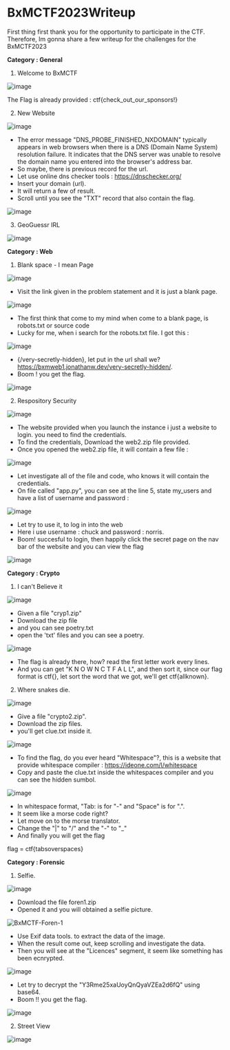 # BxMCTF2023Writeup
First thing first thank you for the opportunity to participate in the CTF. Therefore, Im gonna share a few writeup for the challenges for the BxMCTF2023


**Category : General** 

1. Welcome to BxMCTF

![image](https://github.com/zer00neops/BxMCTF2023Writeup/assets/103404282/3ba6b39a-5e81-4362-9f1b-4777806be6ab)

The Flag is already provided : ctf{check_out_our_sponsors!}

2. New Website 

![image](https://github.com/zer00neops/BxMCTF2023Writeup/assets/103404282/14d93541-ddac-4c7b-b991-217a89f18701)

* The error message "DNS_PROBE_FINISHED_NXDOMAIN" typically appears in web browsers when there is a DNS (Domain Name System) resolution failure. It indicates that the DNS server was unable to resolve the domain name you entered into the browser's address bar.
* So maybe, there is previous record for the url. 
* Let use online dns checker tools : https://dnschecker.org/
* Insert your domain (url). 
* It will return a few of result.
* Scroll until you see the "TXT" record  that also contain the flag. 

![image](https://github.com/zer00neops/BxMCTF2023Writeup/assets/103404282/e032a630-315f-4594-be64-e7d1762f686b)


3. GeoGuessr IRL 

![image](https://github.com/zer00neops/BxMCTF2023Writeup/assets/103404282/43fa07db-971a-425d-b1a9-99bde0f67842)



**Category : Web** 

1. Blank space - I mean Page 

![image](https://github.com/zer00neops/BxMCTF2023Writeup/assets/103404282/1f3791ee-c4f6-4dbb-8d3b-ea4e886ac504)

* Visit the link given in the problem statement and it is just a blank page. 

![image](https://github.com/zer00neops/BxMCTF2023Writeup/assets/103404282/6d43facd-9476-4db6-92d3-6b0f9d4eff17)

* The first think that come to my mind when come to a blank page, is robots.txt or source code 
* Lucky for me, when i search for the robots.txt file. I got this : 

![image](https://github.com/zer00neops/BxMCTF2023Writeup/assets/103404282/e01043fe-7b07-44fe-8012-736969557e77)

* {/very-secretly-hidden}, let put in the url shall we? https://bxmweb1.jonathanw.dev/very-secretly-hidden/. 
* Boom ! you get the flag. 

![image](https://github.com/zer00neops/BxMCTF2023Writeup/assets/103404282/46225df6-25ba-472e-b086-22e1fc48079e)


2. Respository Security 

![image](https://github.com/zer00neops/BxMCTF2023Writeup/assets/103404282/5272771b-60d6-43a2-be59-decefa975a82)

* The website provided when you launch the instance i just a website to login. you need to find the credentials.
* To find the credentials, Download the web2.zip file provided.
* Once you opened the web2.zip file, it will contain a few file : 

![image](https://github.com/zer00neops/BxMCTF2023Writeup/assets/103404282/bcfd174e-f1d0-49e0-ad9d-2e4a6e7e76b8)

* Let investigate all of the file and code, who knows it will contain the credentials.
* On file called "app.py", you can see at the line 5, state my_users and have a list of username and password : 

![image](https://github.com/zer00neops/BxMCTF2023Writeup/assets/103404282/6d969547-697b-44f0-a362-411c286f3bdf)

* Let try to use it, to log in into the web 
* Here i use username : chuck and password : norris. 
* Boom! succesful to login, then happily click the secret page on the nav bar of the website and you can view the flag

![image](https://github.com/zer00neops/BxMCTF2023Writeup/assets/103404282/b48a3735-8728-4905-a932-9e8984ac39fc)

**Category : Crypto**

1. I can't Believe it

![image](https://github.com/zer00neops/BxMCTF2023Writeup/assets/103404282/1fd491bd-6c64-47d2-865d-2191f4edc398)

* Given a file "cryp1.zip" 
* Download the zip file 
* and you can see poetry.txt
* open the 'txt' files and you can see a poetry.

![image](https://github.com/zer00neops/BxMCTF2023Writeup/assets/103404282/1f25b734-8b0a-4fac-bc88-2a139a0cd857)

* The flag is already there, how? read the first letter work every lines. 
* And you can get "K N O W N C T F A L L", and then sort it, since our flag format is ctf{}, let sort the word that we got, we'll get ctf{allknown}.


2. Where snakes die. 

![image](https://github.com/zer00neops/BxMCTF2023Writeup/assets/103404282/b93989d3-a01c-4b46-be1f-dd097cd946c6)

* Give a file "crypto2.zip".
* Download the zip files.
* you'll get clue.txt inside it.

![image](https://github.com/zer00neops/BxMCTF2023Writeup/assets/103404282/d87916a2-c445-4035-8b9f-c16ce345bdb1)

* To find the flag, do you ever heard "Whitespace"?, this is a website that provide whitespace compiler : https://ideone.com/l/whitespace
* Copy and paste the clue.txt inside the whitespaces compiler and you can see the hidden sumbol. 

![image](https://github.com/zer00neops/BxMCTF2023Writeup/assets/103404282/7b42028c-3941-47a8-aedc-755c68c73dda)

* In whitespace format, "Tab: is for "-" and "Space" is for ".". 
* It seem like a morse code right? 
* Let move on to the morse translator.
* Change the "|" to "/" and the "-" to "_" 
* And finally you will get the flag 

flag = ctf{tabsoverspaces}


**Category : Forensic**


1. Selfie. 

![image](https://github.com/zer00neops/BxMCTF2023Writeup/assets/103404282/5694867c-d7ad-4202-91c0-a05be4fc8002)

* Download the file foren1.zip
* Opened it and you will obtained a selfie picture.

![BxMCTF-Foren-1](https://github.com/zer00neops/BxMCTF2023Writeup/assets/103404282/0ad16a99-540c-4a52-a5f0-ecbd39833d7e)

* Use Exif data tools. to extract the data of the image.
* When the result come out, keep scrolling and investigate the data. 
* Then you will see at the "Licences" segment, it seem like something has been ecnrypted. 

![image](https://github.com/zer00neops/BxMCTF2023Writeup/assets/103404282/c1cbfab8-2843-4810-b5b1-0062f3255008)

* Let try to decrypt the "Y3Rme25xaUoyQnQyaVZEa2d6fQ" using base64.
* Boom !! you get the flag.

![image](https://github.com/zer00neops/BxMCTF2023Writeup/assets/103404282/b4a89996-6f3b-4de5-b7a7-7be787019866)



2. Street View

![image](https://github.com/zer00neops/BxMCTF2023Writeup/assets/103404282/47e4de7d-72a6-4dd0-842c-e17eced3161c)










